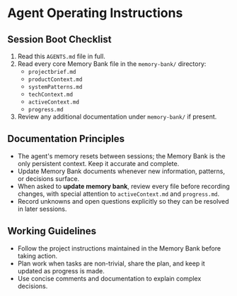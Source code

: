 # Agent Operating Instructions

## Session Boot Checklist

1. Read this `AGENTS.md` file in full.
1. Read every core Memory Bank file in the `memory-bank/` directory:
   - `projectbrief.md`
   - `productContext.md`
   - `systemPatterns.md`
   - `techContext.md`
   - `activeContext.md`
   - `progress.md`
1. Review any additional documentation under `memory-bank/` if present.

## Documentation Principles

- The agent's memory resets between sessions; the Memory Bank is the only persistent context. Keep it accurate and complete.
- Update Memory Bank documents whenever new information, patterns, or decisions surface.
- When asked to **update memory bank**, review every file before recording changes, with special attention to `activeContext.md` and `progress.md`.
- Record unknowns and open questions explicitly so they can be resolved in later sessions.

## Working Guidelines

- Follow the project instructions maintained in the Memory Bank before taking action.
- Plan work when tasks are non-trivial, share the plan, and keep it updated as progress is made.
- Use concise comments and documentation to explain complex decisions.
